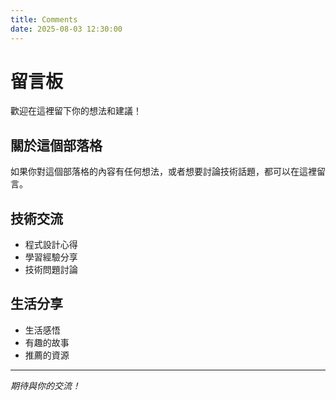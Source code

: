 ```yaml
---
title: Comments
date: 2025-08-03 12:30:00
---
```


# 留言板

歡迎在這裡留下你的想法和建議！

## 關於這個部落格

如果你對這個部落格的內容有任何想法，或者想要討論技術話題，都可以在這裡留言。

## 技術交流

- 程式設計心得
- 學習經驗分享
- 技術問題討論

## 生活分享

- 生活感悟
- 有趣的故事
- 推薦的資源

---

*期待與你的交流！*
